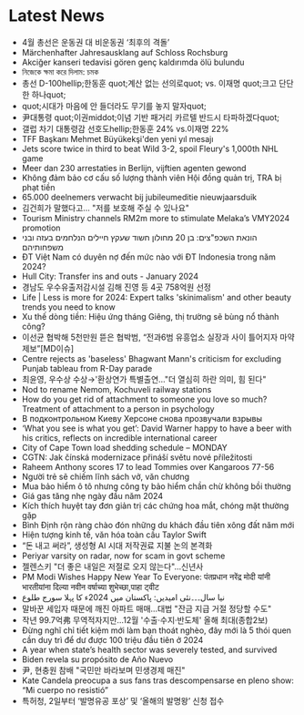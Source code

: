 # Latest News
-  4월 총선은 운동권 대 비운동권 ‘최후의 격돌’
-  Märchenhafter Jahresausklang auf Schloss Rochsburg
-  Akciğer kanseri tedavisi gören genç kaldırımda ölü bulundu
-  নিজেকে ক্ষমা করে দিলাম: চমক
-  총선 D-100hellip;한동훈 quot;계산 없는 선의로quot; vs. 이재명 quot;크고 단단한 하나quot;
-  quot;시대가 마음에 안 들더라도 무기를 놓지 말자quot;
-  尹대통령 quot;이권middot;이념 기반 패거리 카르텔 반드시 타파하겠다quot;
-  갤럽 차기 대통령감 선호도hellip;한동훈 24% vs.이재명 22%
-  TFF Başkanı Mehmet Büyükekşi'den yeni yıl mesajı
-  Jets score twice in third to beat Wild 3-2, spoil Fleury's 1,000th NHL game
-  Meer dan 230 arrestaties in Berlijn, vijftien agenten gewond
-  Không đảm bảo cơ cấu số lượng thành viên Hội đồng quản trị, TRA bị phạt tiền
-  65.000 deelnemers verwacht bij jubileumeditie nieuwjaarsduik
-  김건희가 말했다고... "저를 보호해 주실 수 있나요"
-  Tourism Ministry channels RM2m more to stimulate Melaka’s VMY2024 promotion
-  הונאת השכפ"צים: בן 20 מחולון חשוד שעקץ חיילים הנלחמים בעזה ובני משפחותיהם
-  ĐT Việt Nam có duyên nợ đến mức nào với ĐT Indonesia trong năm 2024?
-  Hull City: Transfer ins and outs - January 2024
-  경남도 우수유출저감시설 김해 진영 등 4곳 758억원 선정
-  Life | Less is more for 2024: Expert talks 'skinimalism' and other beauty trends you need to know
-  Xu thế dòng tiền: Hiệu ứng tháng Giêng, thị trường sẽ bùng nổ thành công?
-  이선균 협박해 5천만원 뜯은 협박범, “전과6범 유흥업소 실장과 사이 틀어지자 마약 제보”[MD이슈]
-  Centre rejects as 'baseless' Bhagwant Mann's criticism for excluding Punjab tableau from R-Day parade
-  최윤영, 우수상 수상→'환상연가 특별출연…"더 열심히 하란 의미, 힘 된다"
-  Nod to rename Nemom, Kochuveli railway stations
-  How do you get rid of attachment to someone you love so much? Treatment of attachment to a person in psychology
-  В подконтрольном Киеву Херсоне снова прозвучали взрывы
-  ‘What you see is what you get’: David Warner happy to have a beer with his critics, reflects on incredible international career
-  City of Cape Town load shedding schedule – MONDAY
-  CGTN: Jak čínská modernizace přináší světu nové příležitosti
-  Raheem Anthony scores 17 to lead Tommies over Kangaroos 77-56
-  Người trẻ sẽ chiếm lĩnh sách vở, văn chương
-  Mua bảo hiểm ô tô nhưng công ty bảo hiểm chần chừ không bồi thường
-  Giá gas tăng nhẹ ngày đầu năm 2024
-  Kích thích huyệt tay đơn giản trị các chứng hoa mắt, chóng mặt thường gặp
-  Bình Định rộn ràng chào đón những du khách đầu tiên xông đất năm mới
-  Hiện tượng kinh tế, văn hóa toàn cầu Taylor Swift
-  “돈 내고 써라”, 생성형 AI 시대 저작권료 지불 논의 본격화
-  Periyar varsity on radar, now for scam in govt scheme
-  젤렌스키 "더 좋은 내일은 저절로 오지 않는다"…신년사
-  PM Modi Wishes Happy New Year To Everyone: पंतप्रधान नरेंद्र मोदी यांनी भारतीयांना दिल्या नवीन वर्षाच्या शुभेच्छा,पाहा ट्वीट
-  نیا سال۔۔۔نئی امیدیں: پاکستان میں 2024ء کا پہلا سورج طلوع
-  말바꾼 세입자 때문에 깨진 아파트 매매…대법 "잔금 지급 거절 정당할 수도"
-  작년 99.7억弗 무역적자지만…12월 '수출·수지·반도체' 올해 최대(종합2보)
-  Đừng nghĩ chỉ tiết kiệm mới làm bạn thoát nghèo, đây mới là 5 thói quen cần duy trì để dư được 100 triệu đầu tiên ở 2024
-  A year when state’s health sector was severely tested, and survived
-  Biden revela su propósito de Año Nuevo
-  尹, 현충원 참배 "국민만 바라보며 민생경제 매진"
-  Kate Candela preocupa a sus fans tras descompensarse en pleno show: “Mi cuerpo no resistió”
-  특허청, 2일부터 ‘발명유공 포상’ 및 ‘올해의 발명왕’ 신청 접수

